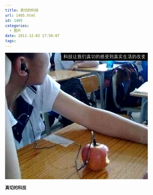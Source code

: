 ```yaml
---
title: 真切的科技
url: 1405.html
id: 1405
categories:
  - 图片
date: 2011-12-02 17:50:07
tags:
---
```


[![](/images/uploads/2012/02/201222117811.jpg "201222117811")](/images/uploads/2012/02/201222117811.jpg)

**真切的科技**